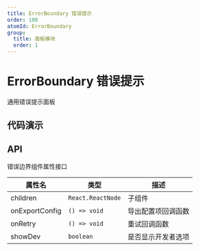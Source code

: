 ```yaml
---
title: ErrorBoundary 错误提示
order: 100
atomId: ErrorBoundary
group:
  title: 面板模块
  order: 1
---
```


# ErrorBoundary 错误提示

通用错误提示面板

## 代码演示

<code src='./demos/_prod.tsx' title="生产环境"></code>

<code src='./demos/_dev.tsx' title="开发环境" description="开发时会直接显示报错信息"></code>

## API

错误边界组件属性接口

| 属性名         | 类型              | 描述               |
| -------------- | ----------------- | ------------------ |
| children       | `React.ReactNode` | 子组件             |
| onExportConfig | `() => void`      | 导出配置项回调函数 |
| onRetry        | `() => void`      | 重试回调函数       |
| showDev        | `boolean`         | 是否显示开发者选项 |
